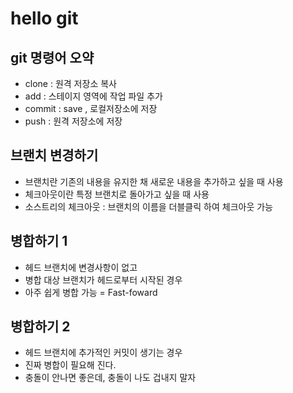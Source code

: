 # hello git

## git 명령어 오약

- clone : 원격 저장소 복사
- add : 스테이지 영역에 작업 파일 추가
- commit : save , 로컬저장소에 저장
- push : 원격 저장소에 저장

## 브랜치 변경하기

- 브랜치란 기존의 내용을 유지한 채 새로운 내용을 추가하고 싶을 때 사용
- 체크아웃이란 특정 브랜치로 돌아가고 싶을 때 사용
- 소스트리의 체크아웃 : 브랜치의 이름을 더블클릭 하여 체크아웃 가능

## 병합하기 1

- 헤드 브랜치에 변경사항이 없고
- 병합 대상 브랜치가 헤드로부터 시작된 경우
- 아주 쉽게 병합 가능 = Fast-foward

## 병합하기 2
- 헤드 브랜치에 추가적인 커밋이 생기는 경우
- 진짜 병합이 필요해 진다.
- 충돌이 안나면 좋은데, 충돌이 나도 겁내지 말자